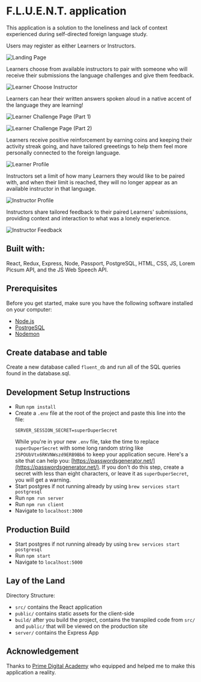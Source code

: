 
# F.L.U.E.N.T. application

This application is a solution to the loneliness and lack of context experienced during self-directed foreign language study.  



Users may register as either Learners or Instructors.  

![Landing Page](./wireframes/fluent-landing.png)



Learners choose from available instructors to pair with someone who will receive their submissions the language challenges and give them feedback.  

![Learner Choose Instructor](./wireframes/fluent-choose.png)



Learners can hear their written answers spoken aloud in a native accent of the language they are learning!    

![Learner Challenge Page (Part 1)](./wireframes/fluent-challenge.png)

![Learner Challenge Page (Part 2)](./wireframes/fluent-challenge2.png)



Learners receive positive reinforcement by earning coins and keeping their activity streak going, and have tailored greeetings to help them feel more personally connected to the foreign language.

![Learner Profile ](./wireframes/fluent-profile.png)



Instructors set a limit of how many Learners they would like to be paired with, and when their limit is reached, they will no longer appear as an available instructor in that language.  

![Instructor Profile ](./wireframes/fluent-instructor.png)



Instructors share tailored feedback to their paired Learners' submissions, providing context and interaction to what was a lonely experience.

![Instructor Feedback ](./wireframes/fluent-feedback.png)


## Built with:

React, Redux, Express, Node, Passport, PostgreSQL, HTML, CSS, JS, Lorem Picsum API, and the JS Web Speech API.


## Prerequisites

Before you get started, make sure you have the following software installed on your computer:

- [Node.js](https://nodejs.org/en/)
- [PostrgeSQL](https://www.postgresql.org/)
- [Nodemon](https://nodemon.io/)


## Create database and table

Create a new database called `fluent_db` and run all of the SQL queries found in the database.sql.


## Development Setup Instructions

- Run `npm install`
- Create a `.env` file at the root of the project and paste this line into the file:
  ```
  SERVER_SESSION_SECRET=superDuperSecret
  ```
  While you're in your new `.env` file, take the time to replace `superDuperSecret` with some long random string like `25POUbVtx6RKVNWszd9ERB9Bb6` to keep your application secure. Here's a site that can help you: [https://passwordsgenerator.net/](https://passwordsgenerator.net/). If you don't do this step, create a secret with less than eight characters, or leave it as `superDuperSecret`, you will get a warning.
- Start postgres if not running already by using `brew services start postgresql`
- Run `npm run server`
- Run `npm run client`
- Navigate to `localhost:3000`


## Production Build

- Start postgres if not running already by using `brew services start postgresql`
- Run `npm start`
- Navigate to `localhost:5000`


## Lay of the Land

Directory Structure:

- `src/` contains the React application
- `public/` contains static assets for the client-side
- `build/` after you build the project, contains the transpiled code from `src/` and `public/` that will be viewed on the production site
- `server/` contains the Express App


## Acknowledgement

Thanks to [Prime Digital Academy](https://www.primeacademy.io/) who equipped and helped me to make this application a reality.
